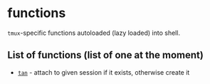# functions

`tmux`-specific functions autoloaded (lazy loaded) into shell.

## List of functions (list of one at the moment)

- [`tan`](./tan) - attach to given session if it exists, otherwise create it
